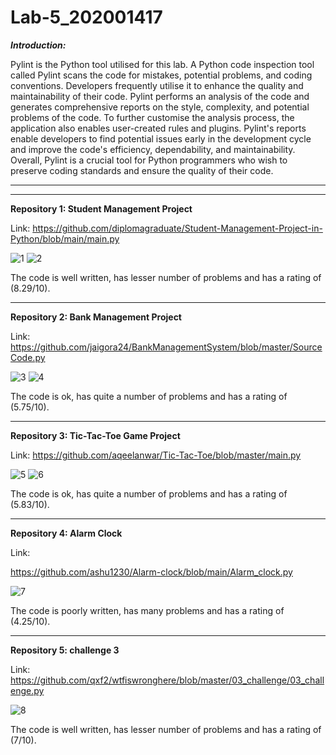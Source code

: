 # Lab-5_202001417

***Introduction:***

Pylint is the Python tool utilised for this lab. A Python code inspection tool called Pylint scans the code for mistakes, potential problems, and coding conventions. Developers frequently utilise it to enhance the quality and maintainability of their code. Pylint performs an analysis of the code and generates comprehensive reports on the style, complexity, and potential problems of the code. To further customise the analysis process, the application also enables user-created rules and plugins. Pylint's reports enable developers to find potential issues early in the development cycle and improve the code's efficiency, dependability, and maintainability. Overall, Pylint is a crucial tool for Python programmers who wish to preserve coding standards and ensure the quality of their code.

-----------------------------------------------------------------------------------
-----------------------------------------------------------------------------------

**Repository 1: Student Management Project**

Link: 
https://github.com/diplomagraduate/Student-Management-Project-in-Python/blob/main/main.py


![1](https://user-images.githubusercontent.com/85485582/227491217-0a800ab2-d197-4ecf-9c0e-f4f2524375e0.png)
![2](https://user-images.githubusercontent.com/85485582/227491218-1d029b33-7a01-435b-889c-80d40373fdb8.png)

The code is well written, has lesser number of problems and has a rating of (8.29/10).

----------------------------------------------------------------------------------


**Repository 2: Bank Management Project**

Link: 
https://github.com/jaigora24/BankManagementSystem/blob/master/SourceCode.py


![3](https://user-images.githubusercontent.com/85485582/227492442-81e151e6-a78d-4706-a74b-ffd56479533d.png)
![4](https://user-images.githubusercontent.com/85485582/227492447-79adf175-e40c-4c34-b08f-c35c291bda6b.png)

The code is ok, has quite a number of problems and has a rating of (5.75/10).

----------------------------------------------------------------------------------

**Repository 3: Tic-Tac-Toe Game Project**

Link: 
https://github.com/aqeelanwar/Tic-Tac-Toe/blob/master/main.py


![5](https://user-images.githubusercontent.com/85485582/227493542-652db0e4-c120-4a8e-828f-e349cf565f2c.png)
![6](https://user-images.githubusercontent.com/85485582/227493541-ec69923e-fbe6-4b13-9d2a-0842e50ad5ce.png)

The code is ok, has quite a number of problems and has a rating of (5.83/10).

-----------------------------------------------------------------------------------

**Repository 4: Alarm Clock**

Link:

https://github.com/ashu1230/Alarm-clock/blob/main/Alarm_clock.py


![7](https://user-images.githubusercontent.com/85485582/227495560-73d8031d-f58a-47a0-b6f0-abc00bf0445a.png)

The code is poorly written, has many problems and has a rating of (4.25/10).

-----------------------------------------------------------------------------------

**Repository 5: challenge 3**

Link:
https://github.com/qxf2/wtfiswronghere/blob/master/03_challenge/03_challenge.py


![8](https://user-images.githubusercontent.com/85485582/227496403-4393ba3b-9973-496e-8306-28511289f749.png)

The code is well written, has lesser number of problems and has a rating of (7/10).


